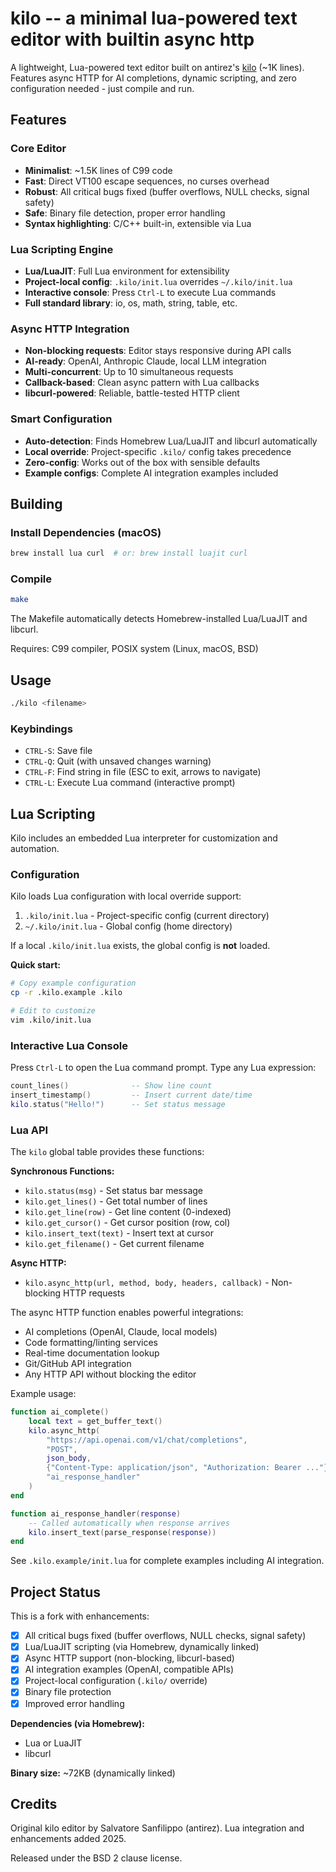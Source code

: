 # kilo -- a minimal lua-powered text editor with builtin async http

A lightweight, Lua-powered text editor built on antirez's [kilo](https://github.com/antirez/kilo) (~1K lines). Features async HTTP for AI completions, dynamic scripting, and zero configuration needed - just compile and run.

## Features

### Core Editor
- **Minimalist**: ~1.5K lines of C99 code
- **Fast**: Direct VT100 escape sequences, no curses overhead
- **Robust**: All critical bugs fixed (buffer overflows, NULL checks, signal safety)
- **Safe**: Binary file detection, proper error handling
- **Syntax highlighting**: C/C++ built-in, extensible via Lua

### Lua Scripting Engine
- **Lua/LuaJIT**: Full Lua environment for extensibility
- **Project-local config**: `.kilo/init.lua` overrides `~/.kilo/init.lua`
- **Interactive console**: Press `Ctrl-L` to execute Lua commands
- **Full standard library**: io, os, math, string, table, etc.

### Async HTTP Integration
- **Non-blocking requests**: Editor stays responsive during API calls
- **AI-ready**: OpenAI, Anthropic Claude, local LLM integration
- **Multi-concurrent**: Up to 10 simultaneous requests
- **Callback-based**: Clean async pattern with Lua callbacks
- **libcurl-powered**: Reliable, battle-tested HTTP client

### Smart Configuration
- **Auto-detection**: Finds Homebrew Lua/LuaJIT and libcurl automatically
- **Local override**: Project-specific `.kilo/` config takes precedence
- **Zero-config**: Works out of the box with sensible defaults
- **Example configs**: Complete AI integration examples included

## Building

### Install Dependencies (macOS)

```bash
brew install lua curl  # or: brew install luajit curl
```

### Compile

```bash
make
```

The Makefile automatically detects Homebrew-installed Lua/LuaJIT and libcurl.

Requires: C99 compiler, POSIX system (Linux, macOS, BSD)

## Usage

```bash
./kilo <filename>
```

### Keybindings

- `CTRL-S`: Save file
- `CTRL-Q`: Quit (with unsaved changes warning)
- `CTRL-F`: Find string in file (ESC to exit, arrows to navigate)
- `CTRL-L`: Execute Lua command (interactive prompt)

## Lua Scripting

Kilo includes an embedded Lua interpreter for customization and automation.

### Configuration

Kilo loads Lua configuration with local override support:

1. `.kilo/init.lua` - Project-specific config (current directory)
2. `~/.kilo/init.lua` - Global config (home directory)

If a local `.kilo/init.lua` exists, the global config is **not** loaded.

**Quick start:**
```bash
# Copy example configuration
cp -r .kilo.example .kilo

# Edit to customize
vim .kilo/init.lua
```

### Interactive Lua Console

Press `Ctrl-L` to open the Lua command prompt. Type any Lua expression:

```lua
count_lines()              -- Show line count
insert_timestamp()         -- Insert current date/time
kilo.status("Hello!")      -- Set status message
```

### Lua API

The `kilo` global table provides these functions:

**Synchronous Functions:**
- `kilo.status(msg)` - Set status bar message
- `kilo.get_lines()` - Get total number of lines
- `kilo.get_line(row)` - Get line content (0-indexed)
- `kilo.get_cursor()` - Get cursor position (row, col)
- `kilo.insert_text(text)` - Insert text at cursor
- `kilo.get_filename()` - Get current filename

**Async HTTP:**
- `kilo.async_http(url, method, body, headers, callback)` - Non-blocking HTTP requests

The async HTTP function enables powerful integrations:
- AI completions (OpenAI, Claude, local models)
- Code formatting/linting services
- Real-time documentation lookup
- Git/GitHub API integration
- Any HTTP API without blocking the editor

Example usage:
```lua
function ai_complete()
    local text = get_buffer_text()
    kilo.async_http(
        "https://api.openai.com/v1/chat/completions",
        "POST",
        json_body,
        {"Content-Type: application/json", "Authorization: Bearer ..."},
        "ai_response_handler"
    )
end

function ai_response_handler(response)
    -- Called automatically when response arrives
    kilo.insert_text(parse_response(response))
end
```

See `.kilo.example/init.lua` for complete examples including AI integration.

## Project Status

This is a fork with enhancements:
- [x] All critical bugs fixed (buffer overflows, NULL checks, signal safety)
- [x] Lua/LuaJIT scripting (via Homebrew, dynamically linked)
- [x] Async HTTP support (non-blocking, libcurl-based)
- [x] AI integration examples (OpenAI, compatible APIs)
- [x] Project-local configuration (`.kilo/` override)
- [x] Binary file protection
- [x] Improved error handling

**Dependencies (via Homebrew):**
- Lua or LuaJIT
- libcurl

**Binary size:** ~72KB (dynamically linked)


## Credits

Original kilo editor by Salvatore Sanfilippo (antirez).
Lua integration and enhancements added 2025.

Released under the BSD 2 clause license.
